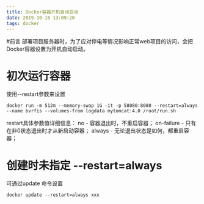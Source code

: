 ```yaml
---
title: Docker容器开机自动启动
date: 2019-10-16 13:09:20
tags: docker
---
```

#前言
 部署项目服务器时，为了应对停电等情况影响正常web项目的访问，会把Docker容器设置为开机自动启动。
 <!-- more -->
 # 初次运行容器
 使用--restart参数来设置
 ```
 docker run -m 512m --memory-swap 1G -it -p 58080:8080 --restart=always   
 --name bvrfis --volumes-from logdata mytomcat:4.0 /root/run.sh  
 ```
 restart具体参数值详细信息：
        no -  容器退出时，不重启容器；
        on-failure - 只有在非0状态退出时才从新启动容器；
        always - 无论退出状态是如何，都重启容器；
# 创建时未指定 --restart=always
可通过update 命令设置
```
docker update --restart=always xxx 
```
